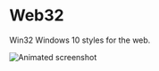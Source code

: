 # Web32

Win32 Windows 10 styles for the web.

![Animated screenshot](https://i.imgur.com/oFGIPMO.gif)